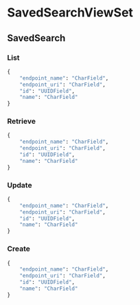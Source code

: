 # SavedSearchViewSet
## SavedSearch
### List
```python
{
    "endpoint_name": "CharField",
    "endpoint_uri": "CharField",
    "id": "UUIDField",
    "name": "CharField"
}
```

### Retrieve
```python
{
    "endpoint_name": "CharField",
    "endpoint_uri": "CharField",
    "id": "UUIDField",
    "name": "CharField"
}
```

### Update
```python
{
    "endpoint_name": "CharField",
    "endpoint_uri": "CharField",
    "id": "UUIDField",
    "name": "CharField"
}
```

### Create
```python
{
    "endpoint_name": "CharField",
    "endpoint_uri": "CharField",
    "id": "UUIDField",
    "name": "CharField"
}
```

